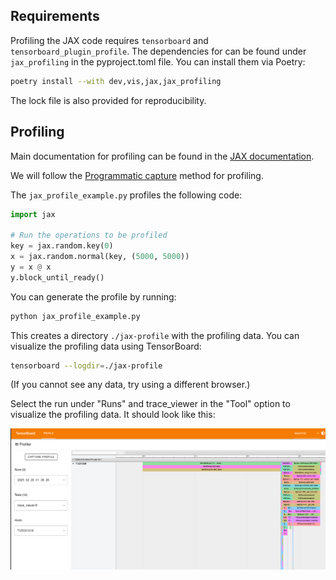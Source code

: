 ## Requirements

Profiling the JAX code requires `tensorboard` and `tensorboard_plugin_profile`.
The dependencies for can be found under `jax_profiling` in the pyproject.toml file. You can install them via Poetry:

```bash
poetry install --with dev,vis,jax,jax_profiling
```

The lock file is also provided for reproducibility.

## Profiling

Main documentation for profiling can be found in the [JAX documentation](https://docs.jax.dev/en/latest/profiling.html#profiling-computation).

We will follow the [Programmatic capture](https://docs.jax.dev/en/latest/profiling.html#programmatic-capture) method for profiling.

The `jax_profile_example.py` profiles the following code:

```python
import jax

# Run the operations to be profiled
key = jax.random.key(0)
x = jax.random.normal(key, (5000, 5000))
y = x @ x
y.block_until_ready()
```

You can generate the profile by running:

```bash
python jax_profile_example.py
```

This creates a directory `./jax-profile` with the profiling data. You can visualize the profiling data using TensorBoard:

```bash
tensorboard --logdir=./jax-profile
```

(If you cannot see any data, try using a different browser.)

Select the run under "Runs" and trace_viewer in the "Tool" option to visualize the profiling data. It should look like this:

![alt text](image.png)